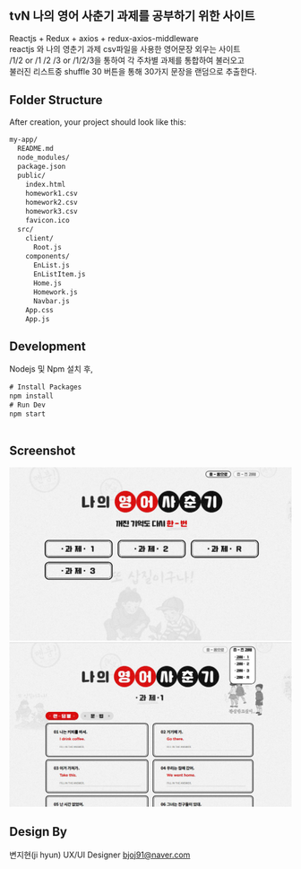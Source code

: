 ## tvN 나의 영어 사춘기 과제를 공부하기 위한 사이트
Reactjs + Redux + axios + redux-axios-middleware<br>
reactjs 와 나의 영춘기 과제 csv파일을 사용한 영어문장 외우는 사이트<br>
/1/2 or /1 /2 /3 or /1/2/3을 통하여 각 주차별 과제를 통합하여 불러오고<br>
불러진 리스트중 shuffle 30 버튼을 통해 30가지 문장을 랜덤으로 추출한다.

## Folder Structure

After creation, your project should look like this:

```
my-app/
  README.md
  node_modules/
  package.json
  public/
    index.html
    homework1.csv
    homework2.csv
    homework3.csv
    favicon.ico
  src/
    client/
      Root.js
    components/
      EnList.js
      EnListItem.js
      Home.js
      Homework.js
      Navbar.js  
    App.css
    App.js
```

## Development

Nodejs 및 Npm 설치 후,
```
# Install Packages
npm install
# Run Dev
npm start
    
```

## Screenshot
![site_home](./public/img/site_home.jpg)
![site_homwork](./public/img/site_homwork.jpg)

## Design By

변지현(ji hyun)
UX/UI Designer
bjoj91@naver.com 

